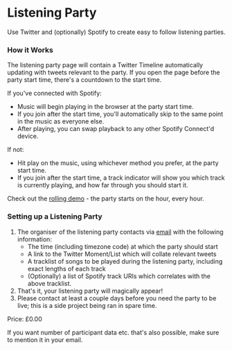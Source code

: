 # Listening Party
Use Twitter and (optionally) Spotify to create easy to follow listening parties.

### How it Works

The listening party page will contain a Twitter Timeline automatically updating with tweets relevant to the party. If you open the page before the party start time, there's a countdown to the start time.

If you've connected with Spotify:
- Music will begin playing in the browser at the party start time.
- If you join after the start time, you'll automatically skip to the same point in the music as everyone else.
- After playing, you can swap playback to any other Spotify Connect'd device.

If not:
- Hit play on the music, using whichever method you prefer, at the party start time.
- If you join after the start time, a track indicator will show you which track is currently playing, and how far through you should start it.

Check out the [rolling demo](demo) - the party starts on the hour, every hour.

### Setting up a Listening Party
1. The organiser of the listening party contacts via [email](mailto:sam@groundedstudio.co.uk?subject=Listening-Party-Request) with the following information:
    - The time (including timezone code) at which the party should start
    - A link to the Twitter Moment/List which will collate relevant tweets
    - A tracklist of songs to be played during the listening party, including exact lengths of each track
    - (Optionally) a list of Spotify track URIs which correlates with the above tracklist.
2. That's it, your listening party will magically appear!
3. Please contact at least a couple days before you need the party to be live; this is a side project being ran in spare time.

Price: £0.00

If you want number of participant data etc. that's also possible, make sure to mention it in your email.
